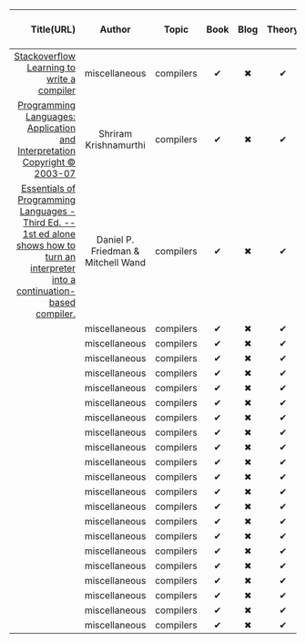 <div class="datatable-begin"></div>

|                                                                                             Title(URL)                                                                                              |                                                                                                Author                                                                                                |                                                                                                Topic                                                                                                 |                                                                                                 Book                                                                                                 |                                                                                                 Blog                                                                                                 |                                                                                                Theory                                                                                                |                                                                                            Implementation                                                                                            |                                                                                                 Free                                                                                                 |                                                                                              End-To-End                                                                                              |
|----------------------------------------------------------------------------------------------------------------------------------------------------------------------------------------------------:|:----------------------------------------------------------------------------------------------------------------------------------------------------------------------------------------------------:|:----------------------------------------------------------------------------------------------------------------------------------------------------------------------------------------------------:|:----------------------------------------------------------------------------------------------------------------------------------------------------------------------------------------------------:|:----------------------------------------------------------------------------------------------------------------------------------------------------------------------------------------------------:|:----------------------------------------------------------------------------------------------------------------------------------------------------------------------------------------------------:|:----------------------------------------------------------------------------------------------------------------------------------------------------------------------------------------------------:|:----------------------------------------------------------------------------------------------------------------------------------------------------------------------------------------------------:|:----------------------------------------------------------------------------------------------------------------------------------------------------------------------------------------------------:|
|                                         [Stackoverflow Learning to write a compiler](https://stackoverflow.com/questions/1669/learning-to-write-a-compiler)                                         |                                                                                            miscellaneous                                                                                             |                                                                                              compilers                                                                                               |                                                                                                  ✔                                                                                                   |                                                                                                  ✖                                                                                                   |                                                                                                  ✔                                                                                                   |                                                                                                  ✔                                                                                                   |                                                                                                  ✖                                                                                                   |                                                                                                  ✔                                                                                                   |
|                           [Programming Languages: Application and Interpretation Copyright © 2003-07](http://cs.brown.edu/~sk/Publications/Books/ProgLangs/2007-04-26/ )                            |                                                                                        Shriram Krishnamurthi                                                                                         |                                                                                              compilers                                                                                               |                                                                                                  ✔                                                                                                   |                                                                                                  ✖                                                                                                   |                                                                                                  ✔                                                                                                   |                                                                                                  ✔                                                                                                   |                                                                                                  ✖                                                                                                   |                                                                                                  ✔                                                                                                   |
|[Essentials of Programming Languages - Third Ed.  -- 1st ed alone shows how to turn an interpreter into a continuation-based compiler.](https://karczmarczuk.users.greyc.fr/TEACH/Doc/EssProgLan.pdf)|                                                                                  Daniel P. Friedman & Mitchell Wand                                                                                  |                                                                                              compilers                                                                                               |                                                                                                  ✔                                                                                                   |                                                                                                  ✖                                                                                                   |                                                                                                  ✔                                                                                                   |                                                                                                  ✔                                                                                                   |                                                                                                  ✖                                                                                                   |                                                                                                  ✔                                                                                                   |
|                                                                                                                                                                                                     |                                                                                            miscellaneous                                                                                             |                                                                                              compilers                                                                                               |                                                                                                  ✔                                                                                                   |                                                                                                  ✖                                                                                                   |                                                                                                  ✔                                                                                                   |                                                                                                  ✔                                                                                                   |                                                                                                  ✖                                                                                                   |                                                                                                  ✔                                                                                                   |
|                                                                                                                                                                                                     |                                                                                            miscellaneous                                                                                             |                                                                                              compilers                                                                                               |                                                                                                  ✔                                                                                                   |                                                                                                  ✖                                                                                                   |                                                                                                  ✔                                                                                                   |                                                                                                  ✔                                                                                                   |                                                                                                  ✖                                                                                                   |                                                                                                  ✔                                                                                                   |
|                                                                                                                                                                                                     |                                                                                            miscellaneous                                                                                             |                                                                                              compilers                                                                                               |                                                                                                  ✔                                                                                                   |                                                                                                  ✖                                                                                                   |                                                                                                  ✔                                                                                                   |                                                                                                  ✔                                                                                                   |                                                                                                  ✖                                                                                                   |                                                                                                  ✔                                                                                                   |
|                                                                                                                                                                                                     |                                                                                            miscellaneous                                                                                             |                                                                                              compilers                                                                                               |                                                                                                  ✔                                                                                                   |                                                                                                  ✖                                                                                                   |                                                                                                  ✔                                                                                                   |                                                                                                  ✔                                                                                                   |                                                                                                  ✖                                                                                                   |                                                                                                  ✔                                                                                                   |
|                                                                                                                                                                                                     |                                                                                            miscellaneous                                                                                             |                                                                                              compilers                                                                                               |                                                                                                  ✔                                                                                                   |                                                                                                  ✖                                                                                                   |                                                                                                  ✔                                                                                                   |                                                                                                  ✔                                                                                                   |                                                                                                  ✖                                                                                                   |                                                                                                  ✔                                                                                                   |
|                                                                                                                                                                                                     |                                                                                            miscellaneous                                                                                             |                                                                                              compilers                                                                                               |                                                                                                  ✔                                                                                                   |                                                                                                  ✖                                                                                                   |                                                                                                  ✔                                                                                                   |                                                                                                  ✔                                                                                                   |                                                                                                  ✖                                                                                                   |                                                                                                  ✔                                                                                                   |
|                                                                                                                                                                                                     |                                                                                            miscellaneous                                                                                             |                                                                                              compilers                                                                                               |                                                                                                  ✔                                                                                                   |                                                                                                  ✖                                                                                                   |                                                                                                  ✔                                                                                                   |                                                                                                  ✔                                                                                                   |                                                                                                  ✖                                                                                                   |                                                                                                  ✔                                                                                                   |
|                                                                                                                                                                                                     |                                                                                            miscellaneous                                                                                             |                                                                                              compilers                                                                                               |                                                                                                  ✔                                                                                                   |                                                                                                  ✖                                                                                                   |                                                                                                  ✔                                                                                                   |                                                                                                  ✔                                                                                                   |                                                                                                  ✖                                                                                                   |                                                                                                  ✔                                                                                                   |
|                                                                                                                                                                                                     |                                                                                            miscellaneous                                                                                             |                                                                                              compilers                                                                                               |                                                                                                  ✔                                                                                                   |                                                                                                  ✖                                                                                                   |                                                                                                  ✔                                                                                                   |                                                                                                  ✔                                                                                                   |                                                                                                  ✖                                                                                                   |                                                                                                  ✔                                                                                                   |
|                                                                                                                                                                                                     |                                                                                            miscellaneous                                                                                             |                                                                                              compilers                                                                                               |                                                                                                  ✔                                                                                                   |                                                                                                  ✖                                                                                                   |                                                                                                  ✔                                                                                                   |                                                                                                  ✔                                                                                                   |                                                                                                  ✖                                                                                                   |                                                                                                  ✔                                                                                                   |
|                                                                                                                                                                                                     |                                                                                            miscellaneous                                                                                             |                                                                                              compilers                                                                                               |                                                                                                  ✔                                                                                                   |                                                                                                  ✖                                                                                                   |                                                                                                  ✔                                                                                                   |                                                                                                  ✔                                                                                                   |                                                                                                  ✖                                                                                                   |                                                                                                  ✔                                                                                                   |
|                                                                                                                                                                                                     |                                                                                            miscellaneous                                                                                             |                                                                                              compilers                                                                                               |                                                                                                  ✔                                                                                                   |                                                                                                  ✖                                                                                                   |                                                                                                  ✔                                                                                                   |                                                                                                  ✔                                                                                                   |                                                                                                  ✖                                                                                                   |                                                                                                  ✔                                                                                                   |
|                                                                                                                                                                                                     |                                                                                            miscellaneous                                                                                             |                                                                                              compilers                                                                                               |                                                                                                  ✔                                                                                                   |                                                                                                  ✖                                                                                                   |                                                                                                  ✔                                                                                                   |                                                                                                  ✔                                                                                                   |                                                                                                  ✖                                                                                                   |                                                                                                  ✔                                                                                                   |
|                                                                                                                                                                                                     |                                                                                            miscellaneous                                                                                             |                                                                                              compilers                                                                                               |                                                                                                  ✔                                                                                                   |                                                                                                  ✖                                                                                                   |                                                                                                  ✔                                                                                                   |                                                                                                  ✔                                                                                                   |                                                                                                  ✖                                                                                                   |                                                                                                  ✔                                                                                                   |
|                                                                                                                                                                                                     |                                                                                            miscellaneous                                                                                             |                                                                                              compilers                                                                                               |                                                                                                  ✔                                                                                                   |                                                                                                  ✖                                                                                                   |                                                                                                  ✔                                                                                                   |                                                                                                  ✔                                                                                                   |                                                                                                  ✖                                                                                                   |                                                                                                  ✔                                                                                                   |
|                                                                                                                                                                                                     |                                                                                            miscellaneous                                                                                             |                                                                                              compilers                                                                                               |                                                                                                  ✔                                                                                                   |                                                                                                  ✖                                                                                                   |                                                                                                  ✔                                                                                                   |                                                                                                  ✔                                                                                                   |                                                                                                  ✖                                                                                                   |                                                                                                  ✔                                                                                                   |
|                                                                                                                                                                                                     |                                                                                            miscellaneous                                                                                             |                                                                                              compilers                                                                                               |                                                                                                  ✔                                                                                                   |                                                                                                  ✖                                                                                                   |                                                                                                  ✔                                                                                                   |                                                                                                  ✔                                                                                                   |                                                                                                  ✖                                                                                                   |                                                                                                  ✔                                                                                                   |
|                                                                                                                                                                                                     |                                                                                            miscellaneous                                                                                             |                                                                                              compilers                                                                                               |                                                                                                  ✔                                                                                                   |                                                                                                  ✖                                                                                                   |                                                                                                  ✔                                                                                                   |                                                                                                  ✔                                                                                                   |                                                                                                  ✖                                                                                                   |                                                                                                  ✔                                                                                                   |
|                                                                                                                                                                                                     |                                                                                            miscellaneous                                                                                             |                                                                                              compilers                                                                                               |                                                                                                  ✔                                                                                                   |                                                                                                  ✖                                                                                                   |                                                                                                  ✔                                                                                                   |                                                                                                  ✔                                                                                                   |                                                                                                  ✖                                                                                                   |                                                                                                  ✔                                                                                                   |
|                                                                                                                                                                                                     |                                                                                            miscellaneous                                                                                             |                                                                                              compilers                                                                                               |                                                                                                  ✔                                                                                                   |                                                                                                  ✖                                                                                                   |                                                                                                  ✔                                                                                                   |                                                                                                  ✔                                                                                                   |                                                                                                  ✖                                                                                                   |                                                                                                  ✔                                                                                                   |
|                                                                                                                                                                                                     |                                                                                            miscellaneous                                                                                             |                                                                                              compilers                                                                                               |                                                                                                  ✔                                                                                                   |                                                                                                  ✖                                                                                                   |                                                                                                  ✔                                                                                                   |                                                                                                  ✔                                                                                                   |                                                                                                  ✖                                                                                                   |                                                                                                  ✔                                                                                                   |

<div class="datatable-end"></div>